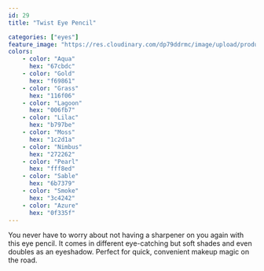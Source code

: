 ```yaml
---
id: 29
title: "Twist Eye Pencil"

categories: ["eyes"]
feature_image: "https://res.cloudinary.com/dp79ddrmc/image/upload/products/twistEyePencil.jpg"
colors:
    - color: "Aqua"
      hex: "67cbdc"
    - color: "Gold"
      hex: "f69861"
    - color: "Grass"
      hex: "116f06"
    - color: "Lagoon"
      hex: "006fb7"
    - color: "Lilac"
      hex: "b797be"
    - color: "Moss"
      hex: "1c2d1a"
    - color: "Nimbus"
      hex: "272262"
    - color: "Pearl"
      hex: "fff8ed"
    - color: "Sable"
      hex: "6b7379"
    - color: "Smoke"
      hex: "3c4242"
    - color: "Azure"
      hex: "0f335f"
---
```

You never have to worry about not having a sharpener on you again with this eye pencil. It comes in different eye-catching but soft shades and even doubles as an eyeshadow. Perfect for quick, convenient makeup magic on the road.